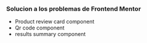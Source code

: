 ### Solucion a los problemas de Frontend Mentor

- Product review card component
- Qr code component
- results summary component